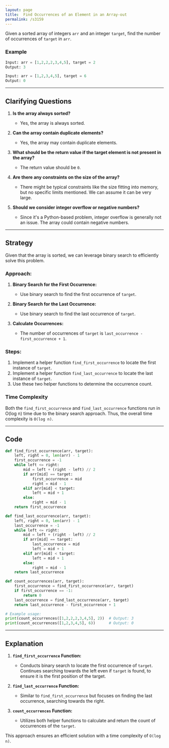 ```yaml
---
layout: page
title:  Find Occurrences of an Element in an Array-out
permalink: /s3159
---
```


Given a sorted array of integers `arr` and an integer `target`, find the number of occurrences of `target` in `arr`.

### Example
```python
Input: arr = [1,2,2,2,3,4,5], target = 2
Output: 3
```
```python
Input: arr = [1,2,3,4,5], target = 6
Output: 0
```

---

## Clarifying Questions

1. **Is the array always sorted?**
   - Yes, the array is always sorted.

2. **Can the array contain duplicate elements?**
   - Yes, the array may contain duplicate elements.

3. **What should be the return value if the target element is not present in the array?**
   - The return value should be `0`.

4. **Are there any constraints on the size of the array?**
   - There might be typical constraints like the size fitting into memory, but no specific limits mentioned. We can assume it can be very large.

5. **Should we consider integer overflow or negative numbers?**
   - Since it's a Python-based problem, integer overflow is generally not an issue. The array could contain negative numbers.

---

## Strategy

Given that the array is sorted, we can leverage binary search to efficiently solve this problem.

### Approach:

1. **Binary Search for the First Occurrence:**
   - Use binary search to find the first occurrence of `target`.
   
2. **Binary Search for the Last Occurrence:**
   - Use binary search to find the last occurrence of `target`.

3. **Calculate Occurrences:**
   - The number of occurrences of `target` is `last_occurrence - first_occurrence + 1`.

### Steps:

1. Implement a helper function `find_first_occurrence` to locate the first instance of `target`.
2. Implement a helper function `find_last_occurrence` to locate the last instance of `target`.
3. Use these two helper functions to determine the occurrence count.

### Time Complexity

Both the `find_first_occurrence` and `find_last_occurrence` functions run in O(log n) time due to the binary search approach. Thus, the overall time complexity is `O(log n)`.

---

## Code

```python
def find_first_occurrence(arr, target):
    left, right = 0, len(arr) - 1
    first_occurrence = -1
    while left <= right:
        mid = left + (right - left) // 2
        if arr[mid] == target:
            first_occurrence = mid
            right = mid - 1
        elif arr[mid] < target:
            left = mid + 1
        else:
            right = mid - 1
    return first_occurrence

def find_last_occurrence(arr, target):
    left, right = 0, len(arr) - 1
    last_occurrence = -1
    while left <= right:
        mid = left + (right - left) // 2
        if arr[mid] == target:
            last_occurrence = mid
            left = mid + 1
        elif arr[mid] < target:
            left = mid + 1
        else:
            right = mid - 1
    return last_occurrence

def count_occurrences(arr, target):
    first_occurrence = find_first_occurrence(arr, target)
    if first_occurrence == -1:
        return 0
    last_occurrence = find_last_occurrence(arr, target)
    return last_occurrence - first_occurrence + 1

# Example usage:
print(count_occurrences([1,2,2,2,3,4,5], 2))  # Output: 3
print(count_occurrences([1,2,3,4,5], 6))      # Output: 0
```

---

## Explanation

1. **`find_first_occurrence` Function:**
   - Conducts binary search to locate the first occurrence of `target`. Continues searching towards the left even if `target` is found, to ensure it is the first position of the target.

2. **`find_last_occurrence` Function:**
   - Similar to `find_first_occurrence` but focuses on finding the last occurrence, searching towards the right.

3. **`count_occurrences` Function:**
   - Utilizes both helper functions to calculate and return the count of occurrences of the `target`.

This approach ensures an efficient solution with a time complexity of `O(log n)`.
